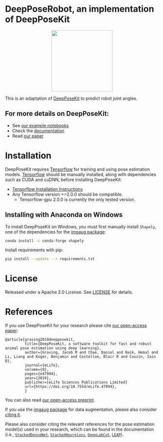 # DeepPoseRobot, an implementation of DeepPoseKit
<p align="center">
<img src="https://github.com/AdamExley/DeepPoseRobot/blob/main/assets/video_overlay_rebound.gif" height="200px">
</p>

This is an adaptation of [DeepPoseKit](deepposekit.org) to predict robot joint angles.

## For more details on DeepPoseKit:

- See [our example notebooks](https://github.com/jgraving/deepposekit/blob/master/examples/)
- Check the [documentation](http://docs.deepposekit.org)
- Read [our paper](https://doi.org/10.7554/eLife.47994)


# Installation

DeepPoseKit requires [Tensorflow](https://github.com/tensorflow/tensorflow) for training and using pose estimation models. [Tensorflow](https://github.com/tensorflow/tensorflow) should be manually installed, along with dependencies such as CUDA and cuDNN, before installing DeepPoseKit:

- [Tensorflow Installation Instructions](https://www.tensorflow.org/install)
- Any Tensorflow version >=2.0.0 should be compatible.
    - Tensorflow-gpu 2.0.0 is currently the only tested version.

## Installing with Anaconda on Windows

To install DeepPoseKit on Windows, you must first manually install `Shapely`, one of the dependencies for the [imgaug package](https://github.com/aleju/imgaug):
```bash
conda install -c conda-forge shapely
```

Install requirements with pip:
```bash
pip install --update --r requirements.txt
```


# License

Released under a Apache 2.0 License. See [LICENSE](https://github.com/jgraving/deepposekit/blob/master/LICENSE) for details.

# References

If you use DeepPoseKit for your research please cite [our open-access paper](http://paper.deepposekit.org):

    @article{graving2019deepposekit,
             title={DeepPoseKit, a software toolkit for fast and robust animal pose estimation using deep learning},
             author={Graving, Jacob M and Chae, Daniel and Naik, Hemal and Li, Liang and Koger, Benjamin and Costelloe, Blair R and Couzin, Iain D},
             journal={eLife},
             volume={8},
             pages={e47994},
             year={2019},
             publisher={eLife Sciences Publications Limited}
             url={https://doi.org/10.7554/eLife.47994},
             }

You can also read [our open-access preprint](http://preprint.deepposekit.org).

If you use the [imgaug package](https://github.com/aleju/imgaug) for data augmentation, please also consider [citing it](https://github.com/aleju/imgaug/blob/master/README.md#citation).

Please also consider citing the relevant references for the pose estimation model(s) used in your research, which can be found in the documentation (i.e., [`StackedDenseNet`](http://jakegraving.com/DeepPoseKit/html/deepposekit/models/StackedDenseNet.html#references), [`StackedHourglass`](http://jakegraving.com/DeepPoseKit/html/deepposekit/models/StackedHourglass.html#references), [`DeepLabCut`](http://jakegraving.com/DeepPoseKit/html/deepposekit/models/DeepLabCut.html#references), [`LEAP`](http://jakegraving.com/DeepPoseKit/html/deepposekit/models/LEAP.html#references)).
